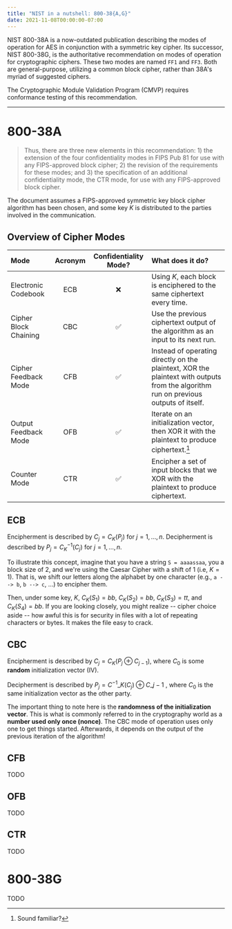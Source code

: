 ```yaml
---
title: "NIST in a nutshell: 800-38{A,G}"
date: 2021-11-08T00:00:00-07:00
---
```


NIST 800-38A is a now-outdated publication describing the modes of operation for AES in conjunction with a symmetric key cipher. Its successor, NIST 800-38G, is the authoritative recommendation on modes of operation for cryptographic ciphers. These two modes are named `FF1` and `FF3`. Both are general-purpose, utilizing a common block cipher, rather than 38A's myriad of suggested ciphers.

The Cryptographic Module Validation Program (CMVP) requires conformance testing of this recommendation.

***

# 800-38A

> Thus, there are three new elements in this recommendation: 1) the extension of the four confidentiality modes in FIPS Pub 81 for use with any FIPS-approved block cipher; 2) the revision of the requirements for these modes; and 3) the specification of an additional confidentiality mode, the CTR mode, for use with any FIPS-approved block cipher.

The document assumes a FIPS-approved symmetric key block cipher algorithm has been chosen, and some key $K$ is distributed to the parties involved in the communication.

## Overview of Cipher Modes

Mode | Acronym | Confidentiality Mode? | What does it do?
:-|:-:|:-:|:-
Electronic Codebook | ECB | ❌ | Using $K$, each block is enciphered to the same ciphertext every time.
Cipher Block Chaining | CBC | ✅ | Use the previous ciphertext output of the algorithm as an input to its next run.
Cipher Feedback Mode | CFB | ✅ | Instead of operating directly on the plaintext, XOR the plaintext with outputs from the algorithm run on previous outputs of itself.
Output Feedback Mode | OFB | ✅ | Iterate on an initialization vector, then XOR it with the plaintext to produce ciphertext.[^1]
Counter Mode | CTR | ✅ | Encipher a set of input blocks that we XOR with the plaintext to produce ciphertext.

## ECB

Encipherment is described by $C_j = C_K(P_j)$ for $j = 1, \dots, n$. Decipherment is described by $P_j = C^{-1}_K(C_j)$ for $j = 1, \dots, n$.

To illustrate this concept, imagine that you have a string `S = aaaassaa`, you a block size of 2, and we're using the Caesar Cipher with a shift of 1 (i.e, $K = 1$). That is, we shift our letters along the alphabet by one character (e.g., `a --> b`, `b --> c`, ...) to encipher them.

Then, under some key, $K$, $C_K(S_1) = bb$, $C_K(S_2) = bb$, $C_K(S_3) = tt$, and $C_K(S_4) = bb$. If you are looking closely, you might realize -- cipher choice aside -- how awful this is for security in files with a lot of repeating characters or bytes. It makes the file easy to crack.

## CBC

Encipherment is described by $C_j = C_K(P_j \oplus C_{j-1})$, where $C_0$ is some **random** initialization vector (IV).

Decipherment is described by $P_j = C^{-1}\_K(C_j) \oplus C\_{j-1}$ , where $C_0$ is the same initialization vector as the other party.

The important thing to note here is the **randomness of the initialization vector**. This is what is commonly referred to in the cryptography world as a **number used only once (nonce)**. The CBC mode of operation uses only one to get things started. Afterwards, it depends on the output of the previous iteration of the algorithm!

## CFB

TODO

## OFB

TODO

## CTR

TODO

# 800-38G

TODO

[^1]: Sound familiar? 
